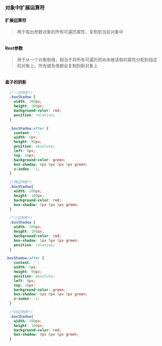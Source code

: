 
### 对象中扩展运算符

#### 扩展运算符
> 用于取出参数对象的所有可遍历属性，复制到当前对象中
```css

```
#### Rest参数
> 用于从一个对象取值，相当于将所有可遍历但尚未被读取的属性分配到指定的对象上。所有键及值都会复制到新对象上
 
```css

```






#### 盒子的阴影

```css
  /*一边阴影*/
  .boxShadow {
    width: 100px;
    height: 100px;
    background-color: red;
    position: relative;
  }

  .boxShadow:after {
    content: '';
    width: 5px;
    height: 90px;
    position: absolute;
    left: 0px;
    top: 10px;
    background-color: green;
    box-shadow: 0px 0px 5px 5px green;
    z-index: -1;
  }
```

```css
  /*两边阴影*/
  .boxShadow{
    width: 100px;
    height: 100px;
    background-color: red;
    box-shadow: 5px 5px 5px green;
  }
```


```css
  /*三边阴影*/
  .boxShadow {
    width: 100px;
    height: 100px;
    background-color: red;
    box-shadow: 5px 5px 5px green;
    position: relative;
  }

.boxShadow:after {
    content: '';
    width: 5px;
    height: 90px;
    position: absolute;
    left: 0px;
    top: 10px;
    background-color: green;
    box-shadow: 0px 0px 5px 5px green;
    z-index: -1;
  }
```


```css
  /*四边阴影*/
  .boxShadow{
    width: 100px;
    height: 100px;
    background-color: red;
    box-shadow: 0px 0px 5px green;
  }
```






